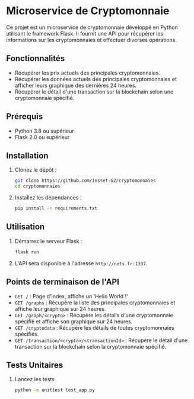 # Microservice de Cryptomonnaie

Ce projet est un microservice de cryptomonnaie développé en Python utilisant le framework Flask. Il fournit une API pour récupérer les informations sur les cryptomonnaies et effectuer diverses opérations.

## Fonctionnalités

- Récupérer les prix actuels des principales cryptomonnaies.
- Récupérer les données actuels des principales cryptomonnaies et afficher leurs graphique des dernières 24 heures.
- Récupèrer le détail d'une transaction sur la blockchain selon une cryptomonnaie spécifié.

## Prérequis

- Python 3.8 ou supérieur
- Flask 2.0 ou supérieur

## Installation

1. Clonez le dépôt :
    ```bash
    git clone https://github.com/Insset-G2/cryptomonnaies
    cd cryptomonnaies
    ```

2. Installez les dépendances :
    ```bash
    pip install -r requirements.txt
    ```

## Utilisation

1. Démarrez le serveur Flask :
    ```bash
    flask run
    ```

2. L'API sera disponible à l'adresse `http://nots.fr:1337`.

## Points de terminaison de l'API

- `GET /` : Page d'index, affiche un 'Hello World !'
- `GET /graphs` : Récupère la liste des principales cryptomonnaies et affiche leur graphique sur 24 heures.
- `GET /graph/<crypto>` : Récupère les détails d'une cryptomonnaie spécifié et affiche son graphique sur 24 heures.
- `GET /cryptodata` : Récupère les détails de toutes cryptomonnaies spécifiés.
- `GET /transaction/<crypto>/<transactionId>` : Récupère le détail d'une transaction sur la blockchain selon la cryptomonnaie spécifié.

## Tests Unitaires

1. Lancez les tests
    ```bash
    python -m unittest test_app.py
    ```